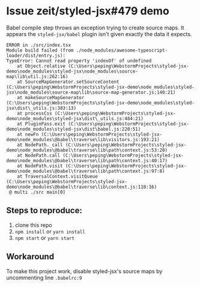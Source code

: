 # Issue zeit/styled-jsx#479 demo

Babel compile step throws an exception trying to create source maps. It appears the `styled-jsx/babel` plugin isn't given exactly the data it expects.

    ERROR in ./src/index.tsx
    Module build failed (from ./node_modules/awesome-typescript-loader/dist/entry.js):
    TypeError: Cannot read property 'indexOf' of undefined
        at Object.relative (C:\Users\peping\WebstormProjects\styled-jsx-demo\node_modules\styled-jsx\node_modules\source-map\lib\util.js:262:16)
        at SourceMapGenerator.setSourceContent (C:\Users\peping\WebstormProjects\styled-jsx-demo\node_modules\styled-jsx\node_modules\source-map\lib\source-map-generator.js:140:21)
        at makeSourceMapGenerator (C:\Users\peping\WebstormProjects\styled-jsx-demo\node_modules\styled-jsx\dist\_utils.js:383:13)
        at processCss (C:\Users\peping\WebstormProjects\styled-jsx-demo\node_modules\styled-jsx\dist\_utils.js:484:21)
        at PluginPass.exit (C:\Users\peping\WebstormProjects\styled-jsx-demo\node_modules\styled-jsx\dist\babel.js:220:51)
        at newFn (C:\Users\peping\WebstormProjects\styled-jsx-demo\node_modules\@babel\traverse\lib\visitors.js:193:21)
        at NodePath._call (C:\Users\peping\WebstormProjects\styled-jsx-demo\node_modules\@babel\traverse\lib\path\context.js:53:20)
        at NodePath.call (C:\Users\peping\WebstormProjects\styled-jsx-demo\node_modules\@babel\traverse\lib\path\context.js:40:17)
        at NodePath.visit (C:\Users\peping\WebstormProjects\styled-jsx-demo\node_modules\@babel\traverse\lib\path\context.js:97:8)
        at TraversalContext.visitQueue (C:\Users\peping\WebstormProjects\styled-jsx-demo\node_modules\@babel\traverse\lib\context.js:118:16)
     @ multi ./src main[0]

## Steps to reproduce:

1. clone this repo
2. `npm install` or `yarn install`
3. `npm start` or `yarn start`

## Workaround

To make this project work, disable styled-jsx's source maps by uncommenting line `.babelrc:9`


